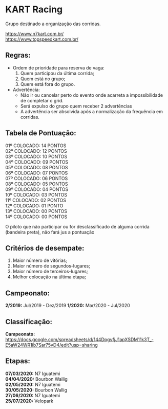 # KART Racing
Grupo destinado a organização das corridas. 

https://www.n7kart.com.br/  
https://www.topspeedkart.com.br/  

## Regras:
- Ordem de prioridade para reserva de vaga: 
  1. Quem participou da última corrida;
  2. Quem está no grupo;
  3. Quem está fora do grupo.
- Advertência: 
  - Não ir ou cancelar perto do evento onde acarreta a impossibilidade de completar o grid.
  - Será expulso do grupo quem receber 2 advertências
  - A advertência ser absolvida após a normalização da frequência em corridas.

## Tabela de Pontuação:
01º COLOCADO: 14 PONTOS  
02º COLOCADO: 12 PONTOS  
03º COLOCADO: 10 PONTOS  
04º COLOCADO: 09 PONTOS  
05º COLOCADO: 08 PONTOS  
06º COLOCADO: 07 PONTOS  
07º COLOCADO: 06 PONTOS  
08º COLOCADO: 05 PONTOS  
09º COLOCADO: 04 PONTOS  
10º COLOCADO: 03 PONTOS  
11º COLOCADO: 02 PONTOS  
12º COLOCADO: 01 PONTO  
13º COLOCADO: 00 PONTOS  
14º COLOCADO: 00 PONTOS  

O piloto que não participar ou for desclassificado de alguma corrida (bandeira preta), não fará jus a pontuação

## Critérios de desempate:
1. Maior número de vitórias; 
2. Maior número de segundos-lugares; 
3. Maior número de terceiros-lugares;
4. Melhor colocação na última etapa;

## Campeonato: 
__2/2019:__ Jul/2019 - Dez/2019
__1/2020:__ Mar/2020 - Jul/2020

## Classificação:
__Campeonato:__ <https://docs.google.com/spreadsheets/d/144DpgvfjJ1apXSDM11k3T_-E5aW24WR1ib7Sar75vD4/edit?usp=sharing>

## Etapas:
__07/03/2020:__ N7 Iguatemi  
__04/04/2020:__ Bourbon Wallig  
__02/05/2020:__ N7 Iguatemi  
__30/05/2020:__ Bourbon Wallig  
__27/06/2020:__ N7 Iguatemi  
__25/07/2020:__ Velopark  
